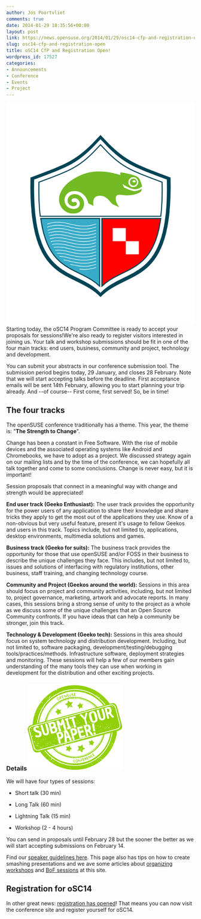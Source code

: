 ```yaml
---
author: Jos Poortvliet
comments: true
date: 2014-01-29 18:35:56+00:00
layout: post
link: https://news.opensuse.org/2014/01/29/osc14-cfp-and-registration-open/
slug: osc14-cfp-and-registration-open
title: oSC14 CfP and Registration Open!
wordpress_id: 17527
categories:
- Announcements
- Conference
- Events
- Project
---
```


[![oSC14 Logo_Final](/wp-content/uploads/2014/01/Logo_Final.png)](/wp-content/uploads/2014/01/Logo_Final.png)Starting today, the oSC14 Program Committee is ready to accept your proposals for sessions!We're also ready to register visitors interested in joining us. Your talk and workshop submissions should be fit in one of the four main tracks: end users, business, community and project, technology and development.

You can submit your abstracts in our conference submission tool. The submission period begins today, 29 January, and closes 28 February. Note that we will start accepting talks before the deadline.
First acceptance emails will be sent 14th February, allowing you to start planning your trip already. And --of course-- First come, first served! So, be in time!


## The four tracks


The openSUSE conference traditionally has a theme. This year, the theme is: "**The Strength to Change**".

Change has been a constant in Free Software. With the rise of mobile devices and the associated operating systems like Android and Chromebooks, we have to adopt as a project. We discussed strategy again on our mailing lists and by the time of the conference, we can hopefully all talk together and come to some conclusions. Change is never easy, but it is important!

Session proposals that connect in a meaningful way with change and strength would be appreciated!

**End user track (Geeko Enthusiast):**
The user track provides the opportunity for the power users of any application to share their knowledge and share tricks they apply to get the most out of the applications they use. Know of a non-obvious but very useful feature, present it's usage to fellow Geekos and users in this track. Topics include, but not limited to, applications, desktop environments, multimedia solutions and games.

**Business track (Geeko for suits):**
The business track provides the opportunity for those that use openSUSE and/or FOSS in their business to describe the unique challenges they face. This includes, but not limited to, issues and solutions of interfacing with regulatory institutions, other business, staff training, and changing technology course.

**Community and Project (Geekos around the world):**
Sessions in this area should focus on project and community activities,
including, but not limited to, project governance, marketing, artwork and advocate reports. In many cases, this sessions bring a strong sense of unity to the project as a whole as we discuss some of the unique challenges that an Open Source Community confronts. If you have ideas that can help a community be stronger, join this track.

**Technology & Development (Geeko tech):**
Sessions in this area should focus on system technology and distribution development. Including, but not limited to, software packaging, development/testing/debugging tools/practices/methods. Infrastructure
software, deployment strategies and monitoring. These sessions will help a few of our members gain understanding of the many tools they can use when working in development for the distribution and other exciting projects.


### Details[![submit_paper](/wp-content/uploads/2014/01/submit_paper.png)](/wp-content/uploads/2014/01/submit_paper.png)


We will have four types of sessions:



	
  * Short talk (30 min)

	
  * Long Talk (60 min)

	
  * Lightning Talk (15 min)

	
  * Workshop (2 - 4 hours)


You can send in proposals until February 28 but the sooner the better as we will start accepting submissions on February 14.

Find our [speaker guidelines here](//en.opensuse.org/openSUSE:Conference_speaker_guidelines). This page also has tips on how to create smashing presentations and we ave some articles about [organizing workshops](//news.opensuse.org/2011/07/13/opensuse-and-rw-sessions-the-workshop/) and [BoF sessions](//news.opensuse.org/2011/06/14/opensuse-conference-and-rw-sessions-the-bof/) at this site.


## Registration for oSC14


In other great news: [registration has opened](https://conference.opensuse.org/osem/conference/osc14/register)! That means you can now visit the conference site and register yourself for oSC14.

